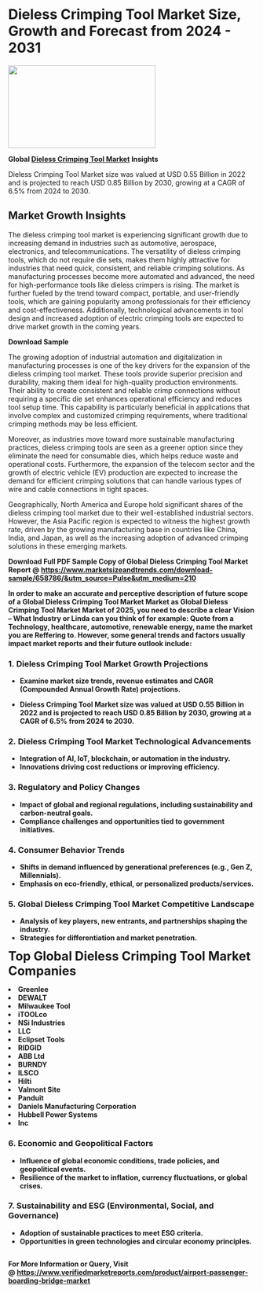 <H1>Dieless Crimping Tool Market Size, Growth and Forecast from 2024 - 2031</H1><img class="aligncenter size-medium wp-image-584254" src="https://thirdeyenews.in/wp-content/uploads/2024/09/Global-Market-Research-300x168.jpeg" alt="" width="300" height="168" /><p><strong>Global&nbsp;<a href="https://www.marketsizeandtrends.com/download-sample/658786/&amp;utm_source=Pulse&amp;utm_medium=210">Dieless Crimping Tool Market</a> Insights</strong></p><p>Dieless Crimping Tool Market size was valued at USD 0.55 Billion in 2022 and is projected to reach USD 0.85 Billion by 2030, growing at a CAGR of 6.5% from 2024 to 2030.</p><p><h2>Market Growth Insights</h2> <p>The dieless crimping tool market is experiencing significant growth due to increasing demand in industries such as automotive, aerospace, electronics, and telecommunications. The versatility of dieless crimping tools, which do not require die sets, makes them highly attractive for industries that need quick, consistent, and reliable crimping solutions. As manufacturing processes become more automated and advanced, the need for high-performance tools like dieless crimpers is rising. The market is further fueled by the trend toward compact, portable, and user-friendly tools, which are gaining popularity among professionals for their efficiency and cost-effectiveness. Additionally, technological advancements in tool design and increased adoption of electric crimping tools are expected to drive market growth in the coming years.</p> <p><strong>Download Sample</strong></p> <p>The growing adoption of industrial automation and digitalization in manufacturing processes is one of the key drivers for the expansion of the dieless crimping tool market. These tools provide superior precision and durability, making them ideal for high-quality production environments. Their ability to create consistent and reliable crimp connections without requiring a specific die set enhances operational efficiency and reduces tool setup time. This capability is particularly beneficial in applications that involve complex and customized crimping requirements, where traditional crimping methods may be less efficient.</p> <p>Moreover, as industries move toward more sustainable manufacturing practices, dieless crimping tools are seen as a greener option since they eliminate the need for consumable dies, which helps reduce waste and operational costs. Furthermore, the expansion of the telecom sector and the growth of electric vehicle (EV) production are expected to increase the demand for efficient crimping solutions that can handle various types of wire and cable connections in tight spaces.</p> <p>Geographically, North America and Europe hold significant shares of the dieless crimping tool market due to their well-established industrial sectors. However, the Asia Pacific region is expected to witness the highest growth rate, driven by the growing manufacturing base in countries like China, India, and Japan, as well as the increasing adoption of advanced crimping solutions in these emerging markets.</p> <p><strong></p><p><span class=""><strong>Download Full PDF Sample Copy of Global Dieless Crimping Tool Market Report</strong> @ <a href="https://www.marketsizeandtrends.com/download-sample/658786/&amp;utm_source=Pulse&amp;utm_medium=210" target="_blank">https://www.marketsizeandtrends.com/download-sample/658786/&amp;utm_source=Pulse&amp;utm_medium=210</a></span></p><p>In order to make an accurate and perceptive description of future scope of a Global&nbsp;Dieless Crimping Tool Market Market as Global&nbsp;Dieless Crimping Tool Market Market of 2025, you need to describe a clear Vision &ndash; What Industry or Linda can you think of for example: Quote from a Technology, healthcare, automotive, renewable energy, name the market you are Reffering to. However, some general trends and factors usually impact market reports and their future outlook include:</p><h3>1.&nbsp;<strong>Dieless Crimping Tool Market Growth Projections</strong></h3><ul><li>Examine market size trends, revenue estimates and CAGR (Compounded Annual Growth Rate) projections.</li><li><p>Dieless Crimping Tool Market size was valued at USD 0.55 Billion in 2022 and is projected to reach USD 0.85 Billion by 2030, growing at a CAGR of 6.5% from 2024 to 2030.</p></li></ul><h3>2.&nbsp;<strong>Dieless Crimping Tool Market Technological Advancements</strong></h3><ul><li>Integration of AI, IoT, blockchain, or automation in the industry.</li><li>Innovations driving cost reductions or improving efficiency.</li></ul><h3>3.&nbsp;<strong>Regulatory and Policy Changes</strong></h3><ul><li>Impact of global and regional regulations, including sustainability and carbon-neutral goals.</li><li>Compliance challenges and opportunities tied to government initiatives.</li></ul><h3>4.&nbsp;<strong>Consumer Behavior Trends</strong></h3><ul><li>Shifts in demand influenced by generational preferences (e.g., Gen Z, Millennials).</li><li>Emphasis on eco-friendly, ethical, or personalized products/services.</li></ul><h3>5.&nbsp;<strong>Global Dieless Crimping Tool Market Competitive Landscape</strong></h3><ul><li>Analysis of key players, new entrants, and partnerships shaping the industry.</li><li>Strategies for differentiation and market penetration.</li></ul><p data-pm-slice="1 1 []"><span style="color: inherit; font-family: inherit; font-size: 25px;">Top Global Dieless Crimping Tool Market Companies</span></p><div class="" data-test-id=""><p><li>Greenlee</li><li> DEWALT</li><li> Milwaukee Tool</li><li> iTOOLco</li><li> NSi Industries</li><li> LLC</li><li> Eclipset Tools</li><li> RIDGID</li><li> ABB Ltd</li><li> BURNDY</li><li> ILSCO</li><li> Hilti</li><li> Valmont Site</li><li> Panduit</li><li> Daniels Manufacturing Corporation</li><li> Hubbell Power Systems</li><li> Inc</li></p></div><h3>6.&nbsp;<strong>Economic and Geopolitical Factors</strong></h3><ul><li>Influence of global economic conditions, trade policies, and geopolitical events.</li><li>Resilience of the market to inflation, currency fluctuations, or global crises.</li></ul><h3>7.&nbsp;<strong>Sustainability and ESG (Environmental, Social, and Governance)</strong></h3><ul><li>Adoption of sustainable practices to meet ESG criteria.</li><li>Opportunities in green technologies and circular economy principles.</li></ul><h2><strong style="font-size: 14px;">For More Information or Query, Visit @&nbsp;</strong><a style="background-color: #ffffff; font-size: 14px;" href="https://www.marketsizeandtrends.com/report/dieless-crimping-tool-market/" target="_blank">https://www.verifiedmarketreports.com/product/airport-passenger-boarding-bridge-market</a></h2>
